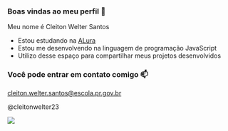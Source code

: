 ### Boas vindas ao meu perfil 🖤

Meu nome é Cleiton Welter Santos

- Estou estudando na [ALura](https://www.alura.com.br)
- Estou me desenvolvendo na linguagem de programação JavaScript
- Utilizo desse espaço para compartilhar meus projetos desenvolvidos

### Você pode entrar em contato comigo 📫

cleiton.welter.santos@escola.pr.gov.br 

@cleitonwelter23

![](https://media1.tenor.com/m/WBcY8E7vVCoAAAAd/monkey-computer-not-working.gif)

